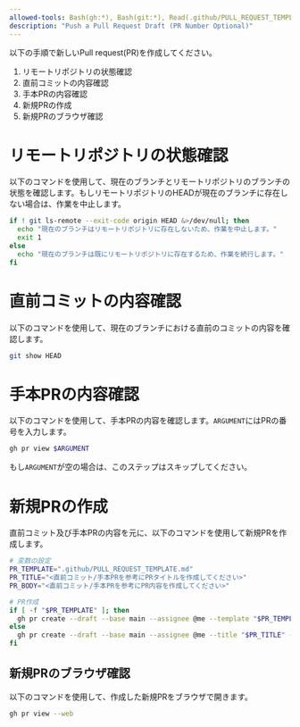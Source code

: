 ```yaml
---
allowed-tools: Bash(gh:*), Bash(git:*), Read(.github/PULL_REQUEST_TEMPLATE.md)
description: "Push a Pull Request Draft (PR Number Optional)"
---
```


以下の手順で新しいPull request(PR)を作成してください。

1. リモートリポジトリの状態確認
2. 直前コミットの内容確認
3. 手本PRの内容確認
4. 新規PRの作成
5. 新規PRのブラウザ確認

# リモートリポジトリの状態確認

以下のコマンドを使用して、現在のブランチとリモートリポジトリのブランチの状態を確認します。もしリモートリポジトリのHEADが現在のブランチに存在しない場合は、作業を中止します。

```bash
if ! git ls-remote --exit-code origin HEAD &>/dev/null; then
  echo "現在のブランチはリモートリポジトリに存在しないため、作業を中止します。"
  exit 1
else
  echo "現在のブランチは既にリモートリポジトリに存在するため、作業を続行します。"
fi
```

# 直前コミットの内容確認

以下のコマンドを使用して、現在のブランチにおける直前のコミットの内容を確認します。

```bash
git show HEAD
```

# 手本PRの内容確認

以下のコマンドを使用して、手本PRの内容を確認します。`ARGUMENT`にはPRの番号を入力します。

```bash
gh pr view $ARGUMENT
```

もし`ARGUMENT`が空の場合は、このステップはスキップしてください。

# 新規PRの作成

直前コミット及び手本PRの内容を元に、以下のコマンドを使用して新規PRを作成します。

```bash
# 変数の設定
PR_TEMPLATE=".github/PULL_REQUEST_TEMPLATE.md"
PR_TITLE="<直前コミット/手本PRを参考にPRタイトルを作成してください>"
PR_BODY="<直前コミット/手本PRを参考にPR内容を作成してください>"

# PR作成
if [ -f "$PR_TEMPLATE" ]; then
  gh pr create --draft --base main --assignee @me --template "$PR_TEMPLATE" --title "$PR_TITLE" --body "$PR_BODY"
else
  gh pr create --draft --base main --assignee @me --title "$PR_TITLE" --body "$PR_BODY"
fi
```

## 新規PRのブラウザ確認

以下のコマンドを使用して、作成した新規PRをブラウザで開きます。

```bash
gh pr view --web
```
